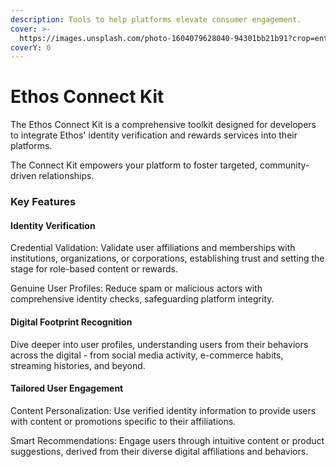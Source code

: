 ```yaml
---
description: Tools to help platforms elevate consumer engagement.
cover: >-
  https://images.unsplash.com/photo-1604079628040-94301bb21b91?crop=entropy&cs=srgb&fm=jpg&ixid=M3wxOTcwMjR8MHwxfHNlYXJjaHw5fHxjb2xvcnxlbnwwfHx8fDE2OTI3NTAxODV8MA&ixlib=rb-4.0.3&q=85
coverY: 0
---
```


# Ethos Connect Kit

The Ethos Connect Kit is a comprehensive toolkit designed for developers to integrate Ethos' identity verification and rewards services into their platforms.&#x20;

The Connect Kit empowers your platform to foster targeted, community-driven relationships.

### Key Features

#### Identity Verification

Credential Validation: Validate user affiliations and memberships with institutions, organizations, or corporations, establishing trust and setting the stage for role-based content or rewards.

Genuine User Profiles: Reduce spam or malicious actors with comprehensive identity checks, safeguarding platform integrity.

#### Digital Footprint Recognition

Dive deeper into user profiles, understanding users from their behaviors across the digital - from social media activity, e-commerce habits, streaming histories, and beyond.&#x20;

#### Tailored User Engagement

Content Personalization: Use verified identity information to provide users with content or promotions specific to their affiliations.

Smart Recommendations: Engage users through intuitive content or product suggestions, derived from their diverse digital affiliations and behaviors.

